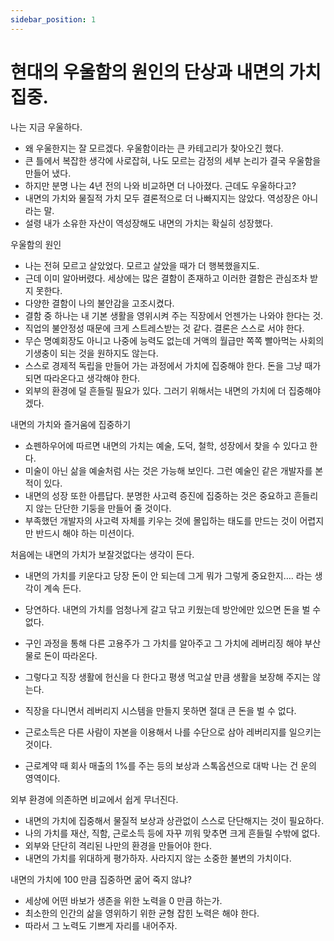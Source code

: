 ```yaml
---
sidebar_position: 1
---
```


# 현대의 우울함의 원인의 단상과 내면의 가치 집중.

나는 지금 우울하다. 
- 왜 우울한지는 잘 모르겠다. 우울함이라는 큰 카테고리가 찾아오긴 했다. 
- 큰 틀에서 복잡한 생각에 사로잡혀, 나도 모르는 감정의 세부 논리가 결국 우울함을 만들어 냈다.
- 하지만 분명 나는 4년 전의 나와 비교하면 더 나아졌다. 근데도 우울하다고? 
- 내면의 가치와 물질적 가치 모두 결론적으로 더 나빠지지는 않았다. 역성장은 아니라는 말. 
- 설령 내가 소유한 자산이 역성장해도 내면의 가치는 확실히 성장했다.

우울함의 원인
- 나는 전혀 모르고 살았었다. 모르고 살았을 때가 더 행복했을지도.
- 근데 이미 알아버렸다. 세상에는 많은 결함이 존재하고 이러한 결함은 관심조차 받지 못한다.
- 다양한 결함이 나의 불안감을 고조시켰다.
- 결함 중 하나는 내 기본 생활을 영위시켜 주는 직장에서 언젠가는 나와야 한다는 것.
- 직업의 불안정성 때문에 크게 스트레스받는 것 같다. 결론은 스스로 서야 한다.
- 무슨 명예회장도 아니고 나중에 능력도 없는데 거액의 월급만 쪽쪽 빨아먹는 사회의 기생충이 되는 것을 원하지도 않는다.
- 스스로 경제적 독립을 만들어 가는 과정에서 가치에 집중해야 한다. 돈을 그냥 때가 되면 따라온다고 생각해야 한다.
- 외부의 환경에 덜 흔들릴 필요가 있다. 그러기 위해서는 내면의 가치에 더 집중해야겠다.

내면의 가치와 즐거움에 집중하기
- 쇼펜하우어에 따르면 내면의 가치는 예술, 도덕, 철학, 성장에서 찾을 수 있다고 한다.
- 미술이 아닌 삶을 예술처럼 사는 것은 가능해 보인다. 그런 예술인 같은 개발자를 본 적이 있다.
- 내면의 성장 또한 아름답다. 분명한 사고력 증진에 집중하는 것은 중요하고 흔들리지 않는 단단한 기둥을 만들어 줄 것이다.
- 부족했던 개발자의 사고력 자체를 키우는 것에 몰입하는 태도를 만드는 것이 어렵지만 반드시 해야 하는 미션이다.

처음에는 내면의 가치가 보잘것없다는 생각이 든다.
- 내면의 가치를 키운다고 당장 돈이 안 되는데 그게 뭐가 그렇게 중요한지…. 라는 생각이 계속 든다.
- 당연하다. 내면의 가치를 엄청나게 갈고 닦고 키웠는데 방안에만 있으면 돈을 벌 수 없다.
- 구인 과정을 통해 다른 고용주가 그 가치를 알아주고 그 가치에 레버리징 해야 부산물로 돈이 따라온다.

- 그렇다고 직장 생활에 헌신을 다 한다고 평생 먹고살 만큼 생활을 보장해 주지는 않는다.
- 직장을 다니면서 레버리지 시스템을 만들지 못하면 절대 큰 돈을 벌 수 없다.
- 근로소득은 다른 사람이 자본을 이용해서 나를 수단으로 삼아 레버리지를 일으키는 것이다.
- 근로계약 때 회사 매출의 1%를 주는 등의 보상과 스톡옵션으로 대박 나는 건 운의 영역이다.


외부 환경에 의존하면 비교에서 쉽게 무너진다.
- 내면의 가치에 집중해서 물질적 보상과 상관없이 스스로 단단해지는 것이 필요하다.
- 나의 가치를 재산, 직함, 근로소득 등에 자꾸 끼워 맞추면 크게 흔들릴 수밖에 없다.
- 외부와 단단히 격리된 나만의 환경을 만들어야 한다.
- 내면의 가치를 위대하게 평가하자. 사라지지 않는 소중한 불변의 가치이다.


내면의 가치에 100 만큼 집중하면 굶어 죽지 않냐?
- 세상에 어떤 바보가 생존을 위한 노력을 0 만큼 하는가.
- 최소한의 인간의 삶을 영위하기 위한 균형 잡힌 노력은 해야 한다.
- 따라서 그 노력도 기쁘게 자리를 내어주자.

